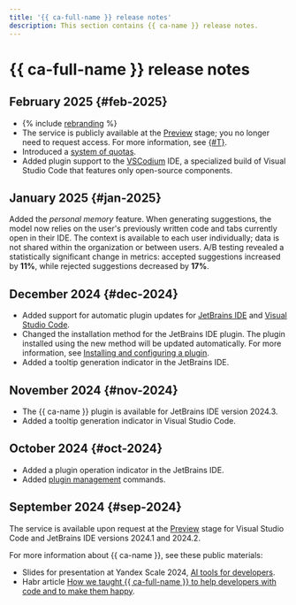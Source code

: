 ```yaml
---
title: '{{ ca-full-name }} release notes'
description: This section contains {{ ca-name }} release notes.
---
```


# {{ ca-full-name }} release notes

## February 2025 {#feb-2025}

* {% include [rebranding](../_includes/code-assistant/rebranding.md) %}
* The service is publicly available at the [Preview](../overview/concepts/launch-stages.md) stage; you no longer need to request access. For more information, see [{#T}](quickstart.md).
* Introduced a [system of quotas](concepts/limits.md).
* Added plugin support to the [VSCodium](https://vscodium.com/) IDE, a specialized build of Visual Studio Code that features only open-source components.

## January 2025 {#jan-2025}

Added the _personal memory_ feature. When generating suggestions, the model now relies on the user's previously written code and tabs currently open in their IDE. The context is available to each user individually; data is not shared within the organization or between users. A/B testing revealed a statistically significant change in metrics: accepted suggestions increased by **11%**, while rejected suggestions decreased by **17%**.

## December 2024 {#dec-2024}

* Added support for automatic plugin updates for [JetBrains IDE](https://www.jetbrains.com/ides/) and [Visual Studio Code](https://code.visualstudio.com/).
* Changed the installation method for the JetBrains IDE plugin. The plugin installed using the new method will be updated automatically. For more information, see [Installing and configuring a plugin](./quickstart.md#install-plugin).
* Added a tooltip generation indicator in the JetBrains IDE.

## November 2024 {#nov-2024}

* The {{ ca-name }} plugin is available for JetBrains IDE version 2024.3.
* Added a tooltip generation indicator in Visual Studio Code.

## October 2024 {#oct-2024}

* Added a plugin operation indicator in the JetBrains IDE.
* Added [plugin management](quickstart.md#manage-plugin) commands.

## September 2024 {#sep-2024}

The service is available upon request at the [Preview](../overview/concepts/launch-stages.md) stage for Visual Studio Code and JetBrains IDE versions 2024.1 and 2024.2.

For more information about {{ ca-name }}, see these public materials:
* Slides for presentation at Yandex Scale 2024, [AI tools for developers](https://scale.yandex.cloud/?v=1&videoTab=1&video=1981).
* Habr article [How we taught {{ ca-full-name }} to help developers with code and to make them happy](https://habr.com/ru/companies/yandex/articles/841436/).